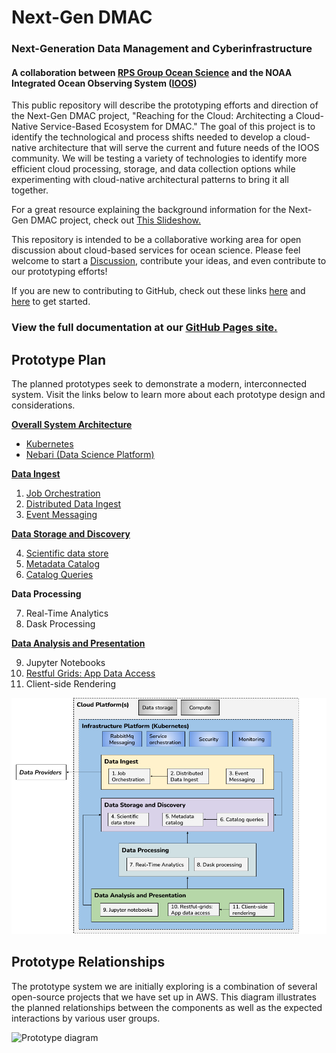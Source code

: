 # Next-Gen DMAC
### Next-Generation Data Management and Cyberinfrastructure
#### A collaboration between [RPS Group Ocean Science](https://www.rpsgroup.com/services/oceans-and-coastal/) and the NOAA Integrated Ocean Observing System ([IOOS](https://ioos.noaa.gov/))
This public repository will describe the prototyping efforts and direction of the Next-Gen DMAC project, "Reaching for the Cloud: Architecting a Cloud-Native Service-Based Ecosystem for DMAC." The goal of this project is to identify the technological and process shifts needed to develop a cloud-native architecture that will serve the current and future needs of the IOOS community. We will be testing a variety of technologies to identify more efficient cloud processing, storage, and data collection options while experimenting with cloud-native architectural patterns to bring it all together.

For a great resource explaining the background information for the Next-Gen DMAC project, check out [This Slideshow.](https://github.com/asascience-open/nextgen-dmac/blob/main/docs/DMAC%20NextGen%20Background%20Info.pdf)

This repository is intended to be a collaborative working area for open discussion about cloud-based services for ocean science. Please feel welcome to start a [Discussion](https://github.com/asascience-open/nextgen-dmac/discussions), contribute your ideas, and even contribute to our prototyping efforts!

If you are new to contributing to GitHub, check out these links [here](https://docs.github.com/en/pull-requests/collaborating-with-pull-requests/proposing-changes-to-your-work-with-pull-requests/creating-a-pull-request) and [here](https://www.youtube.com/watch?v=gvvvdearAPE) to get started.

### View the full documentation at our [GitHub Pages site.](https://asascience-open.github.io/nextgen-dmac/)

## Prototype Plan

The planned prototypes seek to demonstrate a modern, interconnected system. Visit the links below to learn more about each prototype design and considerations.

**[Overall System Architecture](https://asascience-open.github.io/nextgen-dmac/architecture/architecture.html)**
- [Kubernetes](https://asascience-open.github.io/nextgen-dmac/architecture/kubernetes.html)
- [Nebari (Data Science Platform)](https://asascience-open.github.io/nextgen-dmac/architecture/nebari.html)

**[Data Ingest](https://asascience-open.github.io/nextgen-dmac/ingest/ingest.html)**

1. [Job Orchestration](https://asascience-open.github.io/nextgen-dmac/ingest/orchestration.html)
2. [Distributed Data Ingest](https://asascience-open.github.io/nextgen-dmac/ingest/distributed.html)
3. [Event Messaging](https://asascience-open.github.io/nextgen-dmac/ingest/events.html)

**[Data Storage and Discovery](https://asascience-open.github.io/nextgen-dmac/metadata/storage-and-discovery.html)**

4.  [Scientific data store](https://asascience-open.github.io/nextgen-dmac/metadata/data-formats.html)
5.  [Metadata Catalog](https://asascience-open.github.io/nextgen-dmac/metadata/catalog.html)
6.  [Catalog Queries](https://asascience-open.github.io/nextgen-dmac/metadata/queries.html)

**Data Processing**

7. Real-Time Analytics
8. Dask Processing

**[Data Analysis and Presentation](https://asascience-open.github.io/nextgen-dmac/analysis/analysis.html)**

9. Jupyter Notebooks
10. [Restful Grids: App Data Access](https://asascience-open.github.io/nextgen-dmac/analysis/data-access.html)
11. Client-side Rendering

![Prototype diagram](/docs/assets/prototype-diagram.png)

## Prototype Relationships

The prototype system we are initially exploring is a combination of several open-source projects that we have set up in AWS. This diagram illustrates the planned relationships between the components as well as the expected interactions by various user groups.

![Prototype diagram](/assets/prototype-relationships.png)
